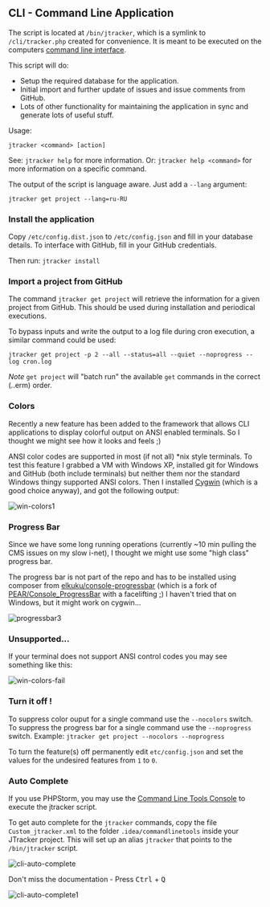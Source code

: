 ## CLI - Command Line Application

The script is located at `/bin/jtracker`, which is a symlink to `/cli/tracker.php` created for convenience.
It is meant to be executed on the computers [command line interface](https://en.wikipedia.org/wiki/Command-line_interface).

This script will do:

* Setup the required database for the application.
* Initial import and further update of issues and issue comments from GitHub.
* Lots of other functionality for maintaining the application in sync and generate lots of useful stuff.

Usage:

`jtracker <command> [action]`

See: `jtracker help` for more information.
Or: `jtracker help <command>` for more information on a specific command.

The output of the script is language aware. Just add a `--lang` argument:

`jtracker get project --lang=ru-RU`

### Install the application

Copy `/etc/config.dist.json` to `/etc/config.json` and fill in your database details. To interface with GitHub, fill in your GitHub credentials.

Then run:
`jtracker install`

### Import a project from GitHub

The command `jtracker get project` will retrieve the information for a given project from GitHub.
This should be used during installation and periodical executions.

To bypass inputs and write the output to a log file during cron execution, a similar command could be used:

`jtracker get project -p 2 --all --status=all --quiet --noprogress --log cron.log`

*Note* `get project` will "batch run" the available `get` commands in the correct (..erm) order.

### Colors

Recently a new feature has been added to the framework that allows CLI applications to display colorful output on ANSI enabled terminals. So I thought we might see how it looks and feels ;)

ANSI color codes are supported in most (if not all) *nix style terminals.
To test this feature I grabbed a VM with Windows XP, installed git for Windows and GitHub (both include terminals) but neither them nor the standard Windows thingy supported ANSI colors.
Then I installed [Cygwin](http://www.cygwin.com/) (which is a good choice anyway), and got the following output:

![win-colors1](https://f.cloud.github.com/assets/33978/491726/2c5ff9b4-ba54-11e2-80eb-76a29914d58a.png)

### Progress Bar

Since we have some long running operations (currently ~10 min pulling the CMS issues on my slow i-net), I thought we might use some "high class" progress bar.

The progress bar is not part of the repo and has to be installed using composer from [elkuku/console-progressbar](https://packagist.org/packages/elkuku/console-progressbar) (which is a fork of [PEAR/Console_ProgressBar](http://pear.php.net/package/Console_ProgressBar) with a facelifting ;)
I haven't tried that on Windows, but it might work on cygwin...

![progressbar3](https://f.cloud.github.com/assets/33978/491733/a36ce152-ba54-11e2-8c06-179b6a379876.png)

### Unsupported...

If your terminal does not support ANSI control codes you may see something like this:

![win-colors-fail](https://f.cloud.github.com/assets/33978/491728/57cc233e-ba54-11e2-9c6b-154ad99488fd.png)

### Turn it off !

To suppress color ouput for a single command use the `--nocolors` switch.
To suppress the progress bar for a single command use the `--noprogress` switch.
Example:
`jtracker get project --nocolors --noprogress`

To turn the feature(s) off permanently edit `etc/config.json` and set the values for the undesired features from `1` to `0`.

### Auto Complete

If you use PHPStorm, you may use the [Command Line Tools Console](http://www.jetbrains.com/phpstorm/webhelp/command-line-tools-console-tool-window.html) to execute the jtracker script.

To get auto complete for the `jtracker` commands, copy the file `Custom_jtracker.xml` to the folder `.idea/commandlinetools` inside your JTracker project. This will set up an alias `jtracker` that points to the `/bin/jtracker` script.

![cli-auto-complete](https://f.cloud.github.com/assets/2059654/738999/cc8f5ba2-e351-11e2-8389-8fbb1e4a3243.png)

Don't miss the documentation - Press <kbd>Ctrl</kbd> + <kbd>Q</kbd>

![cli-auto-complete1](https://f.cloud.github.com/assets/2059654/739003/d0295894-e351-11e2-8ee6-973d8741a3cd.png)
